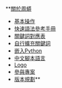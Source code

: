**[關於周蟒](AboutZhpy.md)
  * [基本操作](BasicUsage.md)
  * [快速語法參考手冊](QuickRef.md)
  * [關鍵詞對應表](KeyWords.md)
  * [自行擴充關鍵詞](PlugKeywords.md)
  * [嵌入Python](EmbededInPython.md)
  * [中文腳本語言](ScriptingInChinese.md)
  * [Logo](ZhpyArt.md)
  * [參與專案](MakeContribution.md)
  * [版本規劃](RoadMap.md)**

